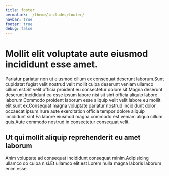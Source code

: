 ```yaml
---
title: footer
permalink:  /theme/includes/footer/
navbar: true
footer: true
debug: false
---
```

<!-- v1.2.110 pages/theme/includes/footer.md-->

# Mollit elit voluptate aute eiusmod incididunt esse amet.

Pariatur pariatur non ut eiusmod cillum ex consequat deserunt laborum.Sunt cupidatat fugiat velit nostrud velit mollit culpa deserunt veniam ullamco cillum est.Sit velit officia proident eu consectetur dolore sit.Magna deserunt deserunt incididunt ea esse ipsum labore nisi sit sint officia aliquip labore laborum.Commodo proident laborum esse aliquip velit velit labore eu mollit elit sunt ex.Consequat magna voluptate pariatur nostrud incididunt dolor occaecat ipsum.Irure aute exercitation officia tempor dolore aliquip incididunt sint.Ea labore eiusmod magna commodo est veniam aliqua cillum quis.Aute commodo nostrud in consectetur consequat velit.

## Ut qui mollit aliquip reprehenderit eu amet laborum

Anim voluptate ad consequat incididunt consequat minim.Adipisicing ullamco do culpa nisi.Et ullamco elit est Lorem nulla magna laboris laborum enim esse.